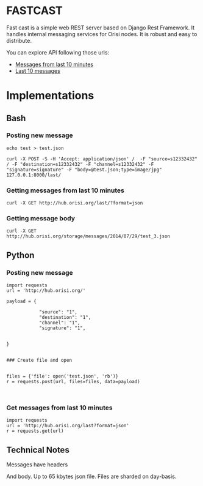 # FASTCAST

Fast cast is a simple web REST server based on Django Rest Framework. It handles internal messaging services for Orisi nodes. It is robust and easy to distribute.

You can explore API following those urls:
* [Messages from last 10 minutes](http://hub.orisi.org/last)
* [Last 10 messages](http://hub.orisi.org?page_size=10)


# Implementations

## Bash

### Posting new message
```
echo test > test.json

curl -X POST -S -H 'Accept: application/json' /  -F "source=s12332432" / -F "destination=s12332432" -F "channel=s12332432" -F "signature=signature" -F "body=@test.json;type=image/jpg" 127.0.0.1:8000/last/
```

### Getting messages from last 10 minutes

```
curl -X GET http://hub.orisi.org/last/?format=json
```

### Getting message body

```
curl -X GET http://hub.orisi.org/storage/messages/2014/07/29/test_3.json
```

## Python

### Posting new message



```
import requests
url = 'http://hub.orisi.org/'

payload = {

            "source": "1",
            "destination": "1",
            "channel": "1",
            "signature": "1",


}


### Create file and open


files = {'file': open('test.json', 'rb')}
r = requests.post(url, files=files, data=payload)



```

### Get messages from last 10 minutes

```
import requests
url = 'http://hub.orisi.org/last?format=json'
r = requests.get(url)
```


## Technical Notes

Messages have headers

And body. Up to 65 kbytes json file.
Files are sharded on day-basis.



